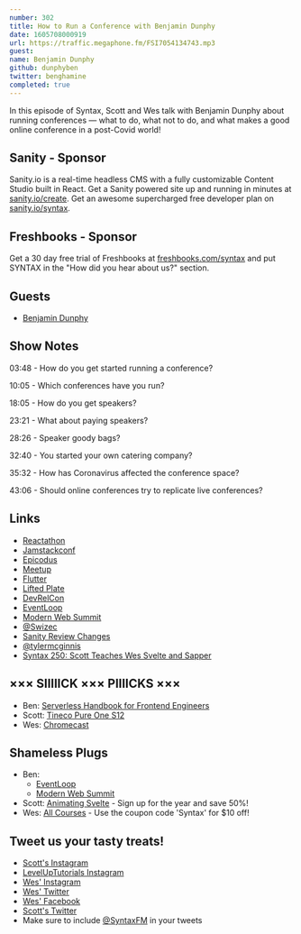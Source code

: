 ```yaml
---
number: 302
title: How to Run a Conference with Benjamin Dunphy
date: 1605708000919
url: https://traffic.megaphone.fm/FSI7054134743.mp3
guest: 
name: Benjamin Dunphy
github: dunphyben
twitter: benghamine
completed: true
---
```


In this episode of Syntax, Scott and Wes talk with Benjamin Dunphy about running conferences — what to do, what not to do, and what makes a good online conference in a post-Covid world!

## Sanity - Sponsor
Sanity.io is a real-time headless CMS with a fully customizable Content Studio built in React. Get a Sanity powered site up and running in minutes at [sanity.io/create](https://www.sanity.io/create). Get an awesome supercharged free developer plan on [sanity.io/syntax](https://www.sanity.io/syntax).

## Freshbooks - Sponsor
Get a 30 day free trial of Freshbooks at [freshbooks.com/syntax](https://freshbooks.com/syntax) and put SYNTAX in the "How did you hear about us?" section.

## Guests
* [Benjamin Dunphy](https://twitter.com/benghamine)

## Show Notes
03:48 - How do you get started running a conference?

10:05 - Which conferences have you run?

18:05 - How do you get speakers?

23:21 - What about paying speakers?

28:26 - Speaker goody bags?

32:40 - You started your own catering company?

35:32 - How has Coronavirus affected the conference space?

43:06 - Should online conferences try to replicate live conferences?

## Links
* [Reactathon](https://twitter.com/reactathon)
* [Jamstackconf](https://twitter.com/jamstackconf)
* [Epicodus](https://www.epicodus.com/)
* [Meetup](https://www.meetup.com/)
* [Flutter](https://flutter.dev/)
* [Lifted Plate](https://www.liftedplate.com/)
* [DevRelCon](https://sf2019.devrel.net/)
* [EventLoop](https://www.eventloop.app/)
* [Modern Web Summit](https://modernwebsummit.com/)
* [@Swizec](https://twitter.com/swizec)
* [Sanity Review Changes](https://www.sanity.io/blog/review-changes) 
* [@tylermcginnis](https://twitter.com/tylermcginnis)
* [Syntax 250: Scott Teaches Wes Svelte and Sapper](https://syntax.fm/show/250/scott-teaches-wes-svelte-and-sapper)

## ××× SIIIIICK ××× PIIIICKS ×××
* Ben: [Serverless Handbook for Frontend Engineers](https://serverlesshandbook.dev/)
* Scott: [Tineco Pure One S12](https://amzn.to/2IHWydn)
* Wes: [Chromecast](https://store.google.com/us/product/chromecast)

## Shameless Plugs
* Ben:
  * [EventLoop](https://www.eventloop.app/)
  * [Modern Web Summit](https://modernwebsummit.com/)
* Scott: [Animating Svelte](https://www.leveluptutorials.com/pro) - Sign up for the year and save 50%!
* Wes: [All Courses](https://wesbos.com/courses/) - Use the coupon code 'Syntax' for $10 off!

## Tweet us your tasty treats!
* [Scott's Instagram](https://www.instagram.com/stolinski/)
* [LevelUpTutorials Instagram](https://www.instagram.com/LevelUpTutorials/)
* [Wes' Instagram](https://www.instagram.com/wesbos/)
* [Wes' Twitter](https://twitter.com/wesbos)
* [Wes' Facebook](https://www.facebook.com/wesbos.developer)
* [Scott's Twitter](https://twitter.com/stolinski)
* Make sure to include [@SyntaxFM](https://twitter.com/SyntaxFM) in your tweets

